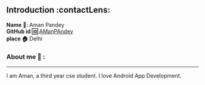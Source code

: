 ## Introduction :contactLens:
**Name :name_badge:**:  Aman Pandey
<br>
**GitHub id :id:** [AManPAndey](https://github.com/amanatgithub)
<br>
**place :house:** Delhi
### About me :boy: :
---
I am Aman, a third year cse student.
I love Android App Development.
